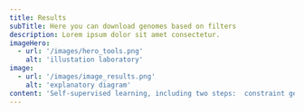 ```yaml
---
title: Results
subTitle: Here you can download genomes based on filters
description: Lorem ipsum dolor sit amet consectetur.
imageHero:
  - url: '/images/hero_tools.png'
    alt: 'illustation laboratory'
image:
  - url: '/images/image_results.png'
    alt: 'explanatory diagram'
content: 'Self-supervised learning, including two steps:  constraint generation and the siamese neural network. Generating must-link constraints is done by breaking up longer contigs and cannot-link constraints by random sampling. Then, a deep siamese neural network is used to learn a better embedding from the inputs. b, For short-reads, the Infomap algorithm is used to obtain preliminary bins from the sparse graph generated from the embeddings, followed by weighted k-means to recluster bins whose the mean number of single-copy genes is greater than one. For long-reads, SemiBin2 runs DBSCAN with different values of the ε parameter with embeddings as inputs and integrates the results based on single-copy genes. c, Output the final binning results larger than a user-definable threshold (default 200kbp). '
---
```

